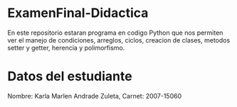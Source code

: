 # ExamenFinal-Didactica
En este repositorio estaran programa en codigo Python que nos permiten ver el manejo de condiciones, arreglos, ciclos, creacion de clases, metodos setter y getter, herencia y polimorfismo.
# Datos del estudiante
Nombre: Karla Marlen Andrade Zuleta,  Carnet: 2007-15060
